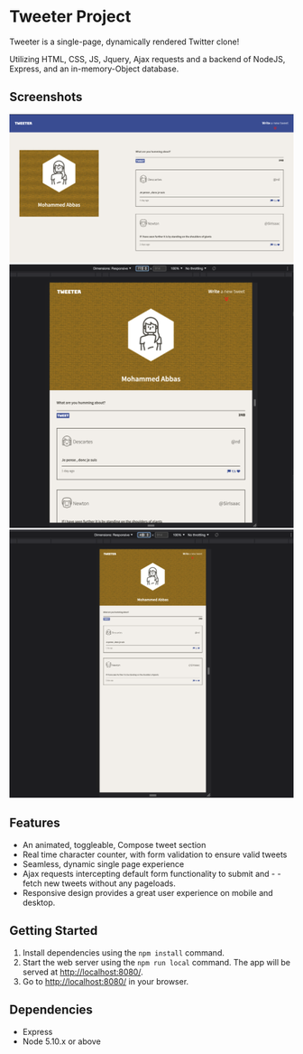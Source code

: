 # Tweeter Project

Tweeter is a single-page, dynamically rendered Twitter clone!

Utilizing HTML, CSS, JS, Jquery, Ajax requests and a backend of NodeJS, Express, and an in-memory-Object database.


## Screenshots

!["Desktop-vesion"](https://github.com/mo-ab93/tweeter/blob/master/public/images/Desctop-version.png)
!["Tablet-vesion"](https://github.com/mo-ab93/tweeter/blob/master/public/images/Tablet-version.png)
!["SmartPhone-version"](https://github.com/mo-ab93/tweeter/blob/master/public/images/Smartphone-version.png)



## Features

- An animated, toggleable, Compose tweet section
- Real time character counter, with form validation to ensure valid tweets
- Seamless, dynamic single page experience
- Ajax requests intercepting default form functionality to submit and - - fetch new tweets without any pageloads.
- Responsive design provides a great user experience on mobile and desktop.

## Getting Started

1. Install dependencies using the `npm install` command.
2. Start the web server using the `npm run local` command. The app will be served at <http://localhost:8080/>.
3. Go to <http://localhost:8080/> in your browser.

## Dependencies

- Express
- Node 5.10.x or above
